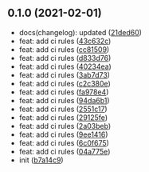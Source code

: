 ## 0.1.0 (2021-02-01)

* docs(changelog): updated ([21ded60](https://github.com/AxelBlusseau/mspr-cicd/commit/21ded60))
* feat: add ci rules ([43c632c](https://github.com/AxelBlusseau/mspr-cicd/commit/43c632c))
* feat: add ci rules ([cc81509](https://github.com/AxelBlusseau/mspr-cicd/commit/cc81509))
* feat: add ci rules ([d833d76](https://github.com/AxelBlusseau/mspr-cicd/commit/d833d76))
* feat: add ci rules ([40234ea](https://github.com/AxelBlusseau/mspr-cicd/commit/40234ea))
* feat: add ci rules ([3ab7d73](https://github.com/AxelBlusseau/mspr-cicd/commit/3ab7d73))
* feat: add ci rules ([c2c380e](https://github.com/AxelBlusseau/mspr-cicd/commit/c2c380e))
* feat: add ci rules ([fa978e4](https://github.com/AxelBlusseau/mspr-cicd/commit/fa978e4))
* feat: add ci rules ([94da6b1](https://github.com/AxelBlusseau/mspr-cicd/commit/94da6b1))
* feat: add ci rules ([2551c17](https://github.com/AxelBlusseau/mspr-cicd/commit/2551c17))
* feat: add ci rules ([29125fe](https://github.com/AxelBlusseau/mspr-cicd/commit/29125fe))
* feat: add ci rules ([2a03beb](https://github.com/AxelBlusseau/mspr-cicd/commit/2a03beb))
* feat: add ci rules ([9ee1416](https://github.com/AxelBlusseau/mspr-cicd/commit/9ee1416))
* feat: add ci rules ([6c0f675](https://github.com/AxelBlusseau/mspr-cicd/commit/6c0f675))
* feat: add ci rules ([04a775e](https://github.com/AxelBlusseau/mspr-cicd/commit/04a775e))
* init ([b7a14c9](https://github.com/AxelBlusseau/mspr-cicd/commit/b7a14c9))



